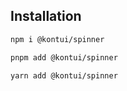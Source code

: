 ## Installation

```sh
npm i @kontui/spinner
```

```sh
pnpm add @kontui/spinner
```

```sh
yarn add @kontui/spinner
```
